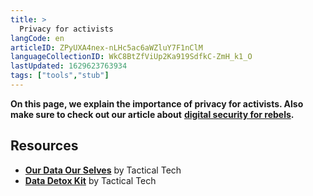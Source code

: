 ```yaml
---
title: >
  Privacy for activists
langCode: en
articleID: ZPyUXA4nex-nLHc5ac6aWZluY7F1nClM
languageCollectionID: WkC8BtZfViUp2Ka919SdfkC-ZmH_k1_O
lastUpdated: 1629623763934
tags: ["tools","stub"]
---
```


**On this page, we explain the importance of privacy for activists. Also make sure to check out our article about** [**digital security for rebels**](/tools/security)**.**

## **Resources**

-   [**Our Data Our Selves**](/tools/privacy/) by Tactical Tech
-   [**Data Detox Kit**](https://datadetoxkit.org/en/privacy/) by Tactical Tech